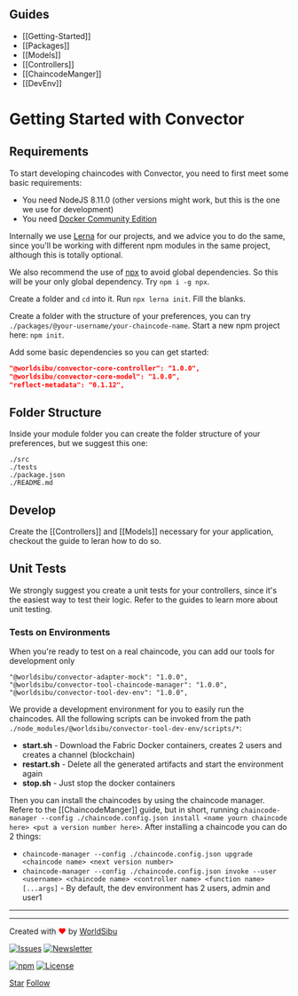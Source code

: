 ## Guides

- [[Getting-Started]]
- [[Packages]]
- [[Models]]
- [[Controllers]]
- [[ChaincodeManger]]
- [[DevEnv]]

# Getting Started with Convector

## Requirements

To start developing chaincodes with Convector, you need to first meet some basic requirements:

- You need NodeJS 8.11.0 (other versions might work, but this is the one we use for development)
- You need [Docker Community Edition](https://www.docker.com/community-edition)

Internally we use [Lerna](https://github.com/lerna/lerna) for our projects, and we advice you to do the same, since you'll be working with different npm modules in the same project, although this is totally optional.

We also recommend the use of [npx](https://github.com/zkat/npx) to avoid global dependencies. So this will be your only global dependency. Try `npm i -g npx`.

Create a folder and `cd` into it. Run `npx lerna init`. Fill the blanks.

Create a folder with the structure of your preferences, you can try `./packages/@your-username/your-chaincode-name`. Start a new npm project here: `npm init`.

Add some basic dependencies so you can get started:

```json
"@worldsibu/convector-core-controller": "1.0.0",
"@worldsibu/convector-core-model": "1.0.0",
"reflect-metadata": "0.1.12",
```

## Folder Structure

Inside your module folder you can create the folder structure of your preferences, but we suggest this one:

```
./src
./tests
./package.json
./README.md
```

## Develop

Create the [[Controllers]] and [[Models]] necessary for your application, checkout the guide to leran how to do so.

## Unit Tests

We strongly suggest you create a unit tests for your controllers, since it's the easiest way to test their logic. Refer to the guides to learn more about unit testing.

### Tests on Environments

When you're ready to test on a real chaincode, you can add our tools for development only

```
"@worldsibu/convector-adapter-mock": "1.0.0",
"@worldsibu/convector-tool-chaincode-manager": "1.0.0",
"@worldsibu/convector-tool-dev-env": "1.0.0",
```

We provide a development environment for you to easily run the chaincodes. All the following scripts can be invoked from the path `./node_modules/@worldsibu/convector-tool-dev-env/scripts/*`:

- **start.sh** - Download the Fabric Docker containers, creates 2 users and creates a channel (blockchain)
- **restart.sh** - Delete all the generated artifacts and start the environment again
- **stop.sh** - Just stop the docker containers

Then you can install the chaincodes by using the chaincode manager. Refere to the [[ChaincodeManger]] guide, but in short, running `chaincode-manager --config ./chaincode.config.json install <name yourn chaincode here> <put a version number here>`.
After installing a chaincode you can do 2 things:

- `chaincode-manager --config ./chaincode.config.json upgrade <chaincode name> <next version number>`
- `chaincode-manager --config ./chaincode.config.json invoke --user <username> <chaincode name> <controller name> <function name> [...args]` - By default, the dev environment has 2 users, admin and user1

----
----

Created with <span style="color: red;">♥</span> by [WorldSibu](http://worldsibu.com/)

[![Issues](https://img.shields.io/github/issues-raw/@worldsibu/convector.svg)](https://github.com/worldsibu/convector/issues)
[![Newsletter](https://img.shields.io/badge/Newsletter--orange.svg)](https://worldsibu.io/subscribe/)

[![npm](https://img.shields.io/npm/v/@worldsibu/convector-core-chaincode.svg)](https://www.npmjs.com/package/@worldsibu/convector-core-chaincode)
[![License](https://img.shields.io/badge/License-Apache%202.0-blue.svg)](https://opensource.org/licenses/Apache-2.0)

<a class="github-button" href="https://github.com/worldsibu/convector" data-icon="octicon-star" data-size="large" aria-label="Star worldsibu/convector on GitHub">Star</a> <a class="github-button" href="https://github.com/worldsibu" data-size="large" aria-label="Follow @worldsibu on GitHub">Follow</a>

<script async defer src="https://buttons.github.io/buttons.js"></script>
